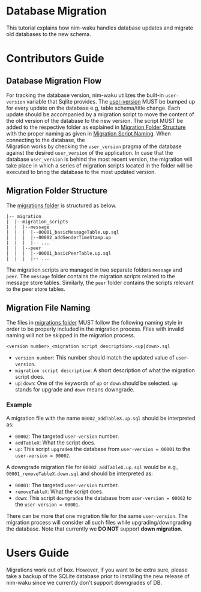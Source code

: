 # Database Migration
This tutorial explains how nim-waku handles database updates and migrate old databases to the new schema. 

# Contributors Guide
## Database Migration Flow
For tracking the database version, nim-waku utilizes the built-in `user-version` variable that Sqlite provides.
The [user-version](https://github.com/status-im/nim-waku/blob/d4974049d9d3f61dab16223be5dcbb1325b1f7a0/waku/v2/node/storage/sqlite.nim#L33) MUST be bumped up for every update on the database e.g, table schema/title change.
Each update should be accompanied by a migration script to  move the content of the old version of the database to the new version.
The script MUST be added to the respective folder as explained in [Migration Folder Structure](#migration-folder-structure) with the proper naming as given in [ Migration Script Naming](#migration-file-naming-). 
When connecting to the database, the  
Migration works by checking the `user_version` pragma of the database against the desired `user_version` of the application. In case that the database `user_version` is behind the most recent version, the migration will take place in which a series of migration scripts located in the folder will be executed to bring the database to the most updated version.

## Migration Folder Structure
The [migrations folder](https://github.com/status-im/nim-waku/tree/master/waku/v2/node/storage/migration) is structured as below.

```
|-- migration
|  |--migration_scripts
|  |  |--message
|  |  |  |--00001_basicMessageTable.up.sql
|  |  |  |--00002_addSenderTimeStamp.up
|  |  |  |-- ...
|  |  |--peer
|  |  |  |--00001_basicPeerTable.up.sql
|  |  |  |-- ...
```

The migration scripts are managed in two separate folders `message` and `peer`.
The `message` folder contains the migration scripts related to the message store tables.
Similarly, the `peer` folder contains the scripts relevant to the peer store tables.


## Migration File Naming
The files in [migrations folder](https://github.com/status-im/nim-waku/tree/master/waku/v2/node/storage/migration) MUST follow the following naming style in order to be properly included in the migration process. 
Files with invalid naming will not be skipped in the migration process.

`<version number>_<migration script description>.<up|down>.sql`

- `version number`: This number should match the updated value of `user-version`.
- `migration script description`: A short description of what the migration script does.
- `up|down`: One of the keywords of `up` or `down` should be selected.
  `up` stands for upgrade and `down` means downgrade.
  
### Example
A migration file with the name `00002_addTableX.up.sql` should be interpreted as: 
- `00002`:  The targeted `user-version` number.
- `addTableX`: What the script does.
- `up`: This script `upgrade`s the database from `user-version = 00001` to the `user-version = 00002`.

A downgrade migration file for `00002_addTableX.up.sql` would be e.g., `00001_removeTableX.down.sql` and should be interpreted as: 
- `00001`:  The targeted `user-version` number.
- `removeTableX`: What the script does.
- `down`: This script `downgrade`s the database from `user-version = 00002` to the `user-version = 00001`.

There can be more that one migration file for the same `user-version`. 
The migration process will consider all such files while upgrading/downgrading the database. 
Note that currently we **DO NOT** support **down migration**.

# Users Guide
Migrations work out of box. However, if you want to be extra sure, please take a backup of the SQLite database prior to installing the new release of nim-waku since we currently don't support downgrades of DB.
